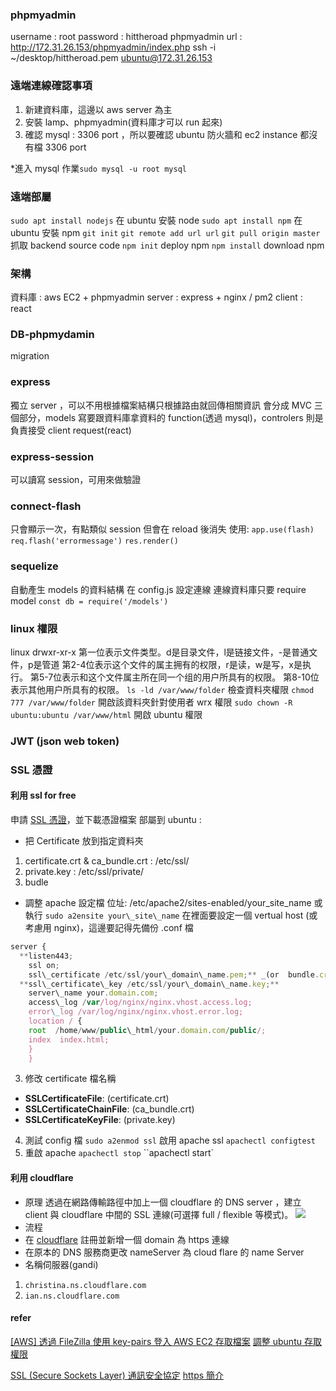 ### phpmyadmin
username : root
password : hittheroad
phpmyadmin url : http://172.31.26.153/phpmyadmin/index.php
ssh -i ~/desktop/hittheroad.pem ubuntu@172.31.26.153

### 遠端連線確認事項
1. 新建資料庫，這邊以 aws server 為主
2. 安裝 lamp、phpmyadmin(資料庫才可以 run 起來)
3. 確認 mysql : 3306 port ，所以要確認 ubuntu 防火牆和 ec2 instance 都沒有檔 3306 port

*進入 mysql 作業``sudo mysql -u root mysql``

### 遠端部屬
``sudo apt install nodejs`` 在 ubuntu 安裝 node
`sudo apt install npm` 在 ubuntu 安裝 npm
`git init` `git remote add url url` `git pull origin master` 抓取 backend source code
`npm init` deploy npm
`npm install` download npm 

### 架構
資料庫 : aws EC2 + phpmyadmin
server : express + nginx / pm2
client : react

### DB-phpmydamin
migration 

### express
獨立 server ，可以不用根據檔案結構只根據路由就回傳相關資訊
會分成 MVC 三個部分，models 寫要跟資料庫拿資料的 function(透過 mysql)，controlers 則是負責接受 client request(react)

### express-session
可以讀寫 session，可用來做驗證

[](https://blog.huli.tw/2019/08/09/session-and-cookie-part3/)

### connect-flash
只會顯示一次，有點類似 session 但會在 reload 後消失
使用:
``app.use(flash)``
``req.flash('errormessage')``
``res.render()``

### sequelize
自動產生 models 的資料結構
在 config.js 設定連線
連線資料庫只要 require model ``const db = require('/models')``	

### linux 權限
linux drwxr-xr-x 
第一位表示文件类型。d是目录文件，l是链接文件，-是普通文件，p是管道
第2-4位表示这个文件的属主拥有的权限，r是读，w是写，x是执行。
第5-7位表示和这个文件属主所在同一个组的用户所具有的权限。
第8-10位表示其他用户所具有的权限。
``ls -ld /var/www/folder`` 檢查資料夾權限
``chmod 777 /var/www/folder`` 開啟該資料夾針對使用者 wrx 權限
``sudo chown -R ubuntu:ubuntu /var/www/html`` 開啟 ubuntu 權限

### JWT (json web token)


### SSL 憑證
#### 利用 ssl for free
申請 [SSL 憑證](https://manage.sslforfree.com/dashboard)，並下載憑證檔案
部屬到 ubuntu :
- 把 Certificate 放到指定資料夾
1. certificate.crt & ca\_bundle.crt : /etc/ssl/
2. private.key : /etc/ssl/private/
3. budle
- 調整 apache 設定檔	
位址: /etc/apache2/sites-enabled/your\_site\_name
或執行 ``sudo a2ensite your\_site\_name``
在裡面要設定一個 vertual host (或考慮用 nginx)，這邊要記得先備份 .conf 檔
```js
server {
  **listen443;
    ssl on;
    ssl\_certificate /etc/ssl/your\_domain\_name.pem;** _(or  bundle.crt)_
  **ssl\_certificate\_key /etc/ssl/your\_domain\_name.key;**
    server\_name your.domain.com;
    access\_log /var/log/nginx/nginx.vhost.access.log;
    error\_log /var/log/nginx/nginx.vhost.error.log;
    location / {
    root  /home/www/public\_html/your.domain.com/public/;
    index  index.html;
    }
    }
```
3. 修改 certificate 檔名稱
-   **SSLCertificateFile**: (certificate.crt)
-   **SSLCertificateChainFile**: (ca\_bundle.crt)
-   **SSLCertificateKeyFile**: (private.key)

4. 測試 config 檔
``sudo a2enmod ssl`` 啟用 apache ssl
``apachectl configtest``
5. 重啟 apache
``apachectl stop``
``apachectl start`

#### 利用 cloudflare
- 原理
透過在網路傳輸路徑中加上一個 cloudflare 的 DNS server ，建立 client 與 cloudflare 中間的 SSL 連線(可選擇 full / flexible 等模式)。
![](https://miro.medium.com/max/900/1*LAz5GAXSWgjZI0DJhyToCA.png)
- 流程
- 在 [cloudflare]() 註冊並新增一個 domain 為 https 連線
- 在原本的 DNS 服務商更改 nameServer 為 cloud flare 的 name Server
- 名稱伺服器(gandi)
1. `christina.ns.cloudflare.com`
2. `ian.ns.cloudflare.com`

#### refer
[[AWS] 透過 FileZilla 使用 key-pairs 登入 AWS EC2 存取檔案](http://www.jysblog.com/coding/web/aws-透過-filezilla-使用-key-pairs-登入-aws-ec2-存取檔案/)
[調整 ubuntu 存取權限](https://www.edureka.co/community/2722/amazon-aws-filezilla-transfer-says-permission-denied)

[SSL (Secure Sockets Layer) 通訊安全協定](SSL%20(Secure%20Sockets%20Layer)%20通訊安全協定.md)
[https 簡介](https%20簡介.md)